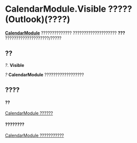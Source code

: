 
# CalendarModule.Visible ????? (Outlook)(????)

 **[CalendarModule](9203024d-9cef-75e0-600f-f3899e24761a.md)** ?????????????? ???????????????????? **???** ????????????????????/?????


## ??

 _?_. **Visible**

 _?_ **CalendarModule** ??????????????????


## ????


#### ??


[CalendarModule ??????](9203024d-9cef-75e0-600f-f3899e24761a.md)
#### ????????


[CalendarModule ???????????](http://msdn.microsoft.com/library/82731a1f-3ebe-1cb0-9e8b-d370a0b8f954%28Office.15%29.aspx)